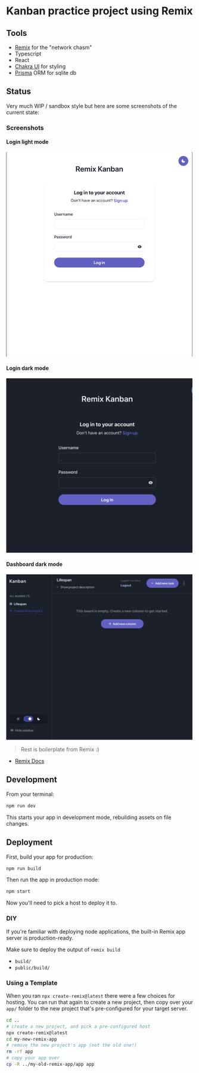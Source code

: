 # Kanban practice project using Remix

## Tools

- [Remix](https://remix.run) for the "network chasm"
- Typescript
- React
- [Chakra UI](https://chakra-ui.com/) for styling
- [Prisma](https://prisma.io) ORM for sqlite db

## Status

Very much WIP / sandbox style but here are some screenshots of the current state:

### Screenshots

#### Login light mode

<img src="./public/login-light.png" width="500" />

#### Login dark mode

<img src="./public/login-dark.png" width="500" />

#### Dashboard dark mode

<img src="./public/dashboard-dark.png" width="500" />

> Rest is boilerplate from Remix :)

- [Remix Docs](https://remix.run/docs)

## Development

From your terminal:

```sh
npm run dev
```

This starts your app in development mode, rebuilding assets on file changes.

## Deployment

First, build your app for production:

```sh
npm run build
```

Then run the app in production mode:

```sh
npm start
```

Now you'll need to pick a host to deploy it to.

### DIY

If you're familiar with deploying node applications, the built-in Remix app server is production-ready.

Make sure to deploy the output of `remix build`

- `build/`
- `public/build/`

### Using a Template

When you ran `npx create-remix@latest` there were a few choices for hosting. You can run that again to create a new project, then copy over your `app/` folder to the new project that's pre-configured for your target server.

```sh
cd ..
# create a new project, and pick a pre-configured host
npx create-remix@latest
cd my-new-remix-app
# remove the new project's app (not the old one!)
rm -rf app
# copy your app over
cp -R ../my-old-remix-app/app app
```
